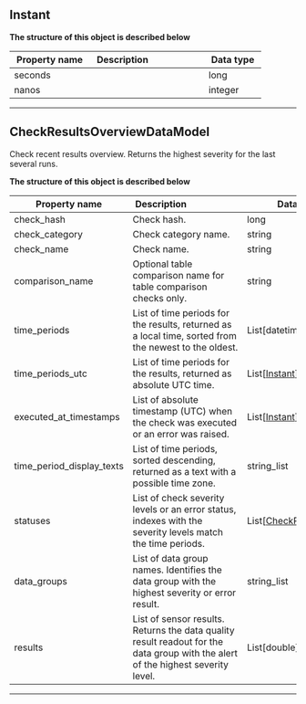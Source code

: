 
## Instant  
  
  

**The structure of this object is described below**  
  

|&nbsp;Property&nbsp;name&nbsp;|&nbsp;Description&nbsp;&nbsp;&nbsp;&nbsp;&nbsp;&nbsp;&nbsp;&nbsp;&nbsp;&nbsp;&nbsp;&nbsp;&nbsp;&nbsp;&nbsp;&nbsp;&nbsp;&nbsp;&nbsp;&nbsp;&nbsp;|&nbsp;Data&nbsp;type&nbsp;|
|---------------|---------------------------------|-----------|
|seconds||long|
|nanos||integer|


___  

## CheckResultsOverviewDataModel  
Check recent results overview. Returns the highest severity for the last several runs.  
  

**The structure of this object is described below**  
  

|&nbsp;Property&nbsp;name&nbsp;|&nbsp;Description&nbsp;&nbsp;&nbsp;&nbsp;&nbsp;&nbsp;&nbsp;&nbsp;&nbsp;&nbsp;&nbsp;&nbsp;&nbsp;&nbsp;&nbsp;&nbsp;&nbsp;&nbsp;&nbsp;&nbsp;&nbsp;|&nbsp;Data&nbsp;type&nbsp;|
|---------------|---------------------------------|-----------|
|check_hash|Check hash.|long|
|check_category|Check category name.|string|
|check_name|Check name.|string|
|comparison_name|Optional table comparison name for table comparison checks only.|string|
|time_periods|List of time periods for the results, returned as a local time, sorted from the newest to the oldest.|List[datetime]|
|time_periods_utc|List of time periods for the results, returned as absolute UTC time.|List[[Instant](#Instant)]|
|executed_at_timestamps|List of absolute timestamp (UTC) when the check was executed or an error was raised.|List[[Instant](#Instant)]|
|time_period_display_texts|List of time periods, sorted descending, returned as a text with a possible time zone.|string_list|
|statuses|List of check severity levels or an error status, indexes with the severity levels match the time periods.|List[[CheckResultStatus](../check_results/#CheckResultStatus)]|
|data_groups|List of data group names. Identifies the data group with the highest severity or error result.|string_list|
|results|List of sensor results. Returns the data quality result readout for the data group with the alert of the highest severity level.|List[double]|


___  

